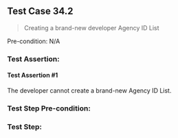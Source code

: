 ## Test Case 34.2

> Creating a brand-new developer Agency ID List

Pre-condition: N/A

### Test Assertion:

#### Test Assertion #1
The developer cannot create a brand-new Agency ID List.

### Test Step Pre-condition:



### Test Step: